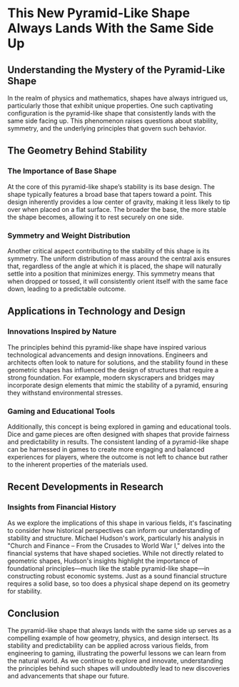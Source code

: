 # This New Pyramid-Like Shape Always Lands With the Same Side Up

## Understanding the Mystery of the Pyramid-Like Shape

In the realm of physics and mathematics, shapes have always intrigued us, particularly those that exhibit unique properties. One such captivating configuration is the pyramid-like shape that consistently lands with the same side facing up. This phenomenon raises questions about stability, symmetry, and the underlying principles that govern such behavior.

## The Geometry Behind Stability

### The Importance of Base Shape

At the core of this pyramid-like shape’s stability is its base design. The shape typically features a broad base that tapers toward a point. This design inherently provides a low center of gravity, making it less likely to tip over when placed on a flat surface. The broader the base, the more stable the shape becomes, allowing it to rest securely on one side.

### Symmetry and Weight Distribution

Another critical aspect contributing to the stability of this shape is its symmetry. The uniform distribution of mass around the central axis ensures that, regardless of the angle at which it is placed, the shape will naturally settle into a position that minimizes energy. This symmetry means that when dropped or tossed, it will consistently orient itself with the same face down, leading to a predictable outcome.

## Applications in Technology and Design

### Innovations Inspired by Nature

The principles behind this pyramid-like shape have inspired various technological advancements and design innovations. Engineers and architects often look to nature for solutions, and the stability found in these geometric shapes has influenced the design of structures that require a strong foundation. For example, modern skyscrapers and bridges may incorporate design elements that mimic the stability of a pyramid, ensuring they withstand environmental stresses.

### Gaming and Educational Tools

Additionally, this concept is being explored in gaming and educational tools. Dice and game pieces are often designed with shapes that provide fairness and predictability in results. The consistent landing of a pyramid-like shape can be harnessed in games to create more engaging and balanced experiences for players, where the outcome is not left to chance but rather to the inherent properties of the materials used.

## Recent Developments in Research

### Insights from Financial History

As we explore the implications of this shape in various fields, it's fascinating to consider how historical perspectives can inform our understanding of stability and structure. Michael Hudson's work, particularly his analysis in "Church and Finance – From the Crusades to World War I," delves into the financial systems that have shaped societies. While not directly related to geometric shapes, Hudson's insights highlight the importance of foundational principles—much like the stable pyramid-like shape—in constructing robust economic systems. Just as a sound financial structure requires a solid base, so too does a physical shape depend on its geometry for stability.

## Conclusion

The pyramid-like shape that always lands with the same side up serves as a compelling example of how geometry, physics, and design intersect. Its stability and predictability can be applied across various fields, from engineering to gaming, illustrating the powerful lessons we can learn from the natural world. As we continue to explore and innovate, understanding the principles behind such shapes will undoubtedly lead to new discoveries and advancements that shape our future.